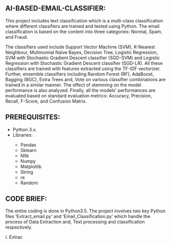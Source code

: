 AI-BASED-EMAIL-CLASSIFIER:
--------------------
This project includes text classification which is a multi-class classification where different classifiers are trained and tested using Python. The email classification is based on the content into three categories: Normal, Spam, and Fraud.

The classifiers used include Support Vector Machine (SVM), K-Nearest Neighbour, Multinomial Naïve Bayes, Decision Tree, Logistic Regression, SVM with Stochastic Gradient Descent classifier (SGD-SVM) and Logistic Regression with Stochastic Gradient Descent classifier (SGD-LR). All these classifiers are trained with features extracted using the TF-IDF vectorizer.
Further, ensemble classifiers including Random Forest (RF), AdaBoost, Bagging (BGC), Extra Trees and, Vote on various classifier combinations are trained in a similar manner. The effect of stemming on the model performance is also analyzed.
Finally, all the models' performances are evaluated based on standard evaluation metrics: Accuracy, Precision, Recall, F-Score, and Confusion Matrix.

PREREQUISITES:
--------------
<ul>
   <Li> Python 3.x. </li>
  <Li> Libraries: </li>
  <ul>
    <Li> Pandas </li>
    <Li> Sklearn </li>
    <Li> Nltk </li>
    <Li> Numpy </li>
    <Li> Matplotlib </li>
    <Li> String </li>
    <Li> re </li>
    <Li> Random </li>
  </Ul>
</Ul>

CODE BRIEF:
----------
The entire coding is done in Python3.5. The project involves two key Python files ‘Extract_email.py’ and ‘Email_Classification.py’ which handle the process of Data Extraction and, Text processing and classification respectively.

I. Extrac